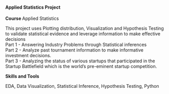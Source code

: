 <div class="course-wrap course-wrap-lined">
          <div class="course-titel">
            <div class="row">
              <div class="col-sm-8">
                <h4 class="project-title">Applied Statistics Project</h4>
              </div>
            </div>
          </div>
          <div class="course-body">
            <p class="course-title"><strong class="mr-8">Course </strong>Applied Statistics</p>

<p>This project uses Plotting distribution, Visualization and Hypothesis Testing to validate statistical evidence and leverage information to make effective decisions<br>
Part 1 - Answering Industry Problems through Statistical inferences<br>
Part 2 - Analyze past tournament information to make informative investment decisions. <br>
Part 3 - Analyzing the status of various startups that participated in the Startup Battlefield which is the world’s pre-eminent startup competition.</p>
            <p class="project-highlight"><strong>Skills and Tools</strong></p>
            <p>EDA, Data Visualization, Statistical Inference, Hypothesis Testing, Python</p>
          </div>
        </div>
